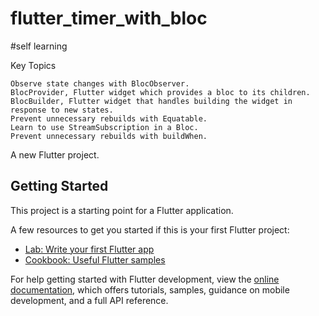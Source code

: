 # flutter_timer_with_bloc

#self learning

Key Topics

    Observe state changes with BlocObserver.
    BlocProvider, Flutter widget which provides a bloc to its children.
    BlocBuilder, Flutter widget that handles building the widget in response to new states.
    Prevent unnecessary rebuilds with Equatable.
    Learn to use StreamSubscription in a Bloc.
    Prevent unnecessary rebuilds with buildWhen.

A new Flutter project.

## Getting Started

This project is a starting point for a Flutter application.

A few resources to get you started if this is your first Flutter project:

- [Lab: Write your first Flutter app](https://docs.flutter.dev/get-started/codelab)
- [Cookbook: Useful Flutter samples](https://docs.flutter.dev/cookbook)

For help getting started with Flutter development, view the
[online documentation](https://docs.flutter.dev/), which offers tutorials,
samples, guidance on mobile development, and a full API reference.
